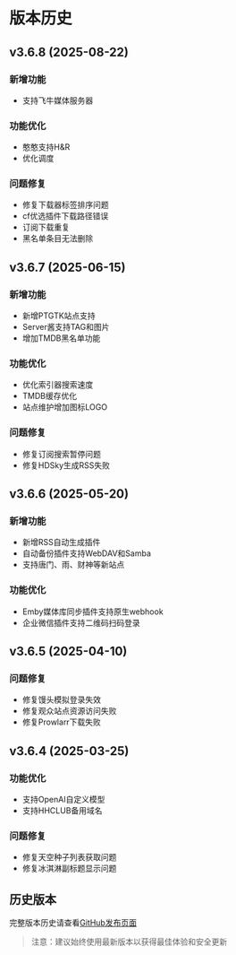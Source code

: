 # 版本历史

## v3.6.8 (2025-08-22)

### 新增功能
- 支持飞牛媒体服务器

### 功能优化
- 憨憨支持H&R
- 优化调度

### 问题修复
- 修复下载器标签排序问题
- cf优选插件下载路径错误
- 订阅下载重复
- 黑名单条目无法删除

## v3.6.7 (2025-06-15)

### 新增功能
- 新增PTGTK站点支持
- Server酱支持TAG和图片
- 增加TMDB黑名单功能

### 功能优化
- 优化索引器搜索速度
- TMDB缓存优化
- 站点维护增加图标LOGO

### 问题修复
- 修复订阅搜索暂停问题
- 修复HDSky生成RSS失败

## v3.6.6 (2025-05-20)

### 新增功能
- 新增RSS自动生成插件
- 自动备份插件支持WebDAV和Samba
- 支持唐门、雨、财神等新站点

### 功能优化
- Emby媒体库同步插件支持原生webhook
- 企业微信插件支持二维码扫码登录

## v3.6.5 (2025-04-10)

### 问题修复
- 修复馒头模拟登录失效
- 修复观众站点资源访问失败
- 修复Prowlarr下载失败

## v3.6.4 (2025-03-25)

### 功能优化
- 支持OpenAI自定义模型
- 支持HHCLUB备用域名

### 问题修复
- 修复天空种子列表获取问题
- 修复冰淇淋副标题显示问题

## 历史版本

完整版本历史请查看[GitHub发布页面](https://github.com/NAStool/nas-tools/releases)

> 注意：建议始终使用最新版本以获得最佳体验和安全更新
